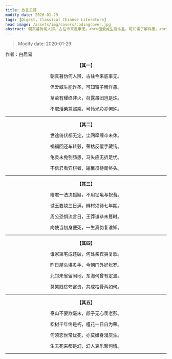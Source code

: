 ```yaml
---
title: 放言五首
modify date: 2020-01-29
tags: [Digest, Classical Chinese Literature]
head image: /assets/img/covers/codingcover.jpg
abstract: 朝真暮伪何人辨，古往今来底事无。<br>但爱臧生能诈圣，可知甯子解佯愚。<br>草萤有耀终非火，荷露虽团岂是珠。<br>不取燔柴兼照乘，可怜光彩亦何殊。
---
```


> Modify date: 2020-01-29

作者：白居易

<p style="text-align: center;"><b>【其一】</b></p>

<p style="text-align: center;">朝真暮伪何人辨，古往今来底事无。</p>

<p style="text-align: center;">但爱臧生能诈圣，可知甯子解佯愚。</p>

<p style="text-align: center;">草萤有耀终非火，荷露虽团岂是珠。</p>

<p style="text-align: center;">不取燔柴兼照乘，可怜光彩亦何殊。</p>

---

<p style="text-align: center;"><b>【其二】</b></p>

<p style="text-align: center;">世途倚伏都无定，尘网牵缠卒未休。</p>

<p style="text-align: center;">祸福回还车转毂，荣枯反覆手藏钩。</p>

<p style="text-align: center;">龟灵未免刳肠患，马失应无折足忧。</p>

<p style="text-align: center;">不信君看弈棋者，输赢须待局终头。</p>

---

<p style="text-align: center;"><b>【其三】</b></p>

<p style="text-align: center;">赠君一法决狐疑，不用钻龟与祝蓍。</p>

<p style="text-align: center;">试玉要烧三日满，辨材须待七年期。</p>

<p style="text-align: center;">周公恐惧流言日，王莽谦恭未篡时。</p>

<p style="text-align: center;">向使当初身便死，一生真伪复谁知。</p>

---

<p style="text-align: center;"><b>【其四】</b></p>

<p style="text-align: center;">谁家第宅成还破，何处亲宾哭复歌。</p>

<p style="text-align: center;">昨日屋头堪炙手，今朝门外好张罗。</p>

<p style="text-align: center;">北邙未省留闲地，东海何曾有定波。</p>

<p style="text-align: center;">莫笑贱贫夸富贵，共成枯骨两如何。</p>

---

<p style="text-align: center;"><b>【其五】</b></p>

<p style="text-align: center;">泰山不要欺毫末，颜子无心羡老彭。</p>

<p style="text-align: center;">松树千年终是朽，槿花一日自为荣。</p>

<p style="text-align: center;">何须恋世常忧死，亦莫嫌身漫厌生。</p>

<p style="text-align: center;">生去死来都是幻，幻人哀乐繫何情。</p>

---